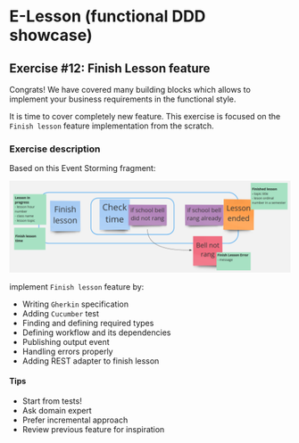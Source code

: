 # E-Lesson (functional DDD showcase)

## Exercise #12: Finish Lesson feature

Congrats! We have covered many building blocks which allows to implement your business requirements in the functional style.

It is time to cover completely new feature. This exercise is focused on the `Finish lesson` feature implementation from the scratch.

### Exercise description

Based on this Event Storming fragment:

![Finish Lesson](images/ex12/finish-lesson.png)

implement `Finish lesson` feature by:

- Writing `Gherkin` specification
- Adding `Cucumber` test
- Finding and defining required types
- Defining workflow and its dependencies
- Publishing output event
- Handling errors properly
- Adding REST adapter to finish lesson 

#### Tips

- Start from tests!
- Ask domain expert
- Prefer incremental approach
- Review previous feature for inspiration